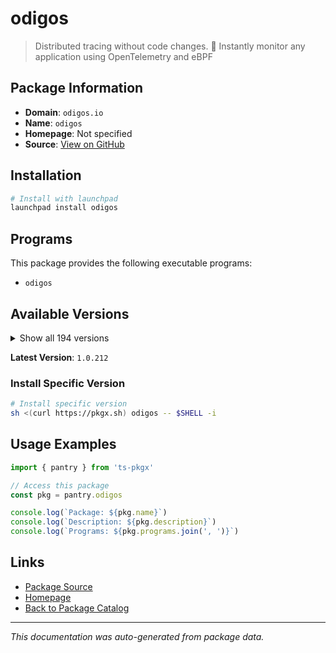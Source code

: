 # odigos

> Distributed tracing without code changes. 🚀 Instantly monitor any application using OpenTelemetry and eBPF

## Package Information

- **Domain**: `odigos.io`
- **Name**: `odigos`
- **Homepage**: Not specified
- **Source**: [View on GitHub](https://github.com/pkgxdev/pantry/tree/main/projects/odigos.io/package.yml)

## Installation

```bash
# Install with launchpad
launchpad install odigos
```

## Programs

This package provides the following executable programs:

- `odigos`

## Available Versions

<details>
<summary>Show all 194 versions</summary>

- `1.0.212`, `1.0.211`, `1.0.210`, `1.0.209`, `1.0.207`
- `1.0.206`, `1.0.205`, `1.0.204`, `1.0.203`, `1.0.202`
- `1.0.201`, `1.0.200`, `1.0.199`, `1.0.198`, `1.0.196`
- `1.0.195`, `1.0.193`, `1.0.192`, `1.0.191`, `1.0.190`
- `1.0.189`, `1.0.188`, `1.0.187`, `1.0.186`, `1.0.185`
- `1.0.184`, `1.0.183`, `1.0.182`, `1.0.181`, `1.0.180`
- `1.0.179`, `1.0.178`, `1.0.177`, `1.0.175`, `1.0.172`
- `1.0.171`, `1.0.170`, `1.0.169`, `1.0.168`, `1.0.166`
- `1.0.165`, `1.0.164`, `1.0.163`, `1.0.162`, `1.0.161`
- `1.0.160`, `1.0.159`, `1.0.158`, `1.0.157`, `1.0.156`
- `1.0.155`, `1.0.154`, `1.0.153`, `1.0.152`, `1.0.151`
- `1.0.150`, `1.0.149`, `1.0.148`, `1.0.147`, `1.0.146`
- `1.0.145`, `1.0.144`, `1.0.143`, `1.0.142`, `1.0.141`
- `1.0.140`, `1.0.139`, `1.0.138`, `1.0.137`, `1.0.136`
- `1.0.135`, `1.0.133`, `1.0.132`, `1.0.131`, `1.0.130`
- `1.0.129`, `1.0.128`, `1.0.127`, `1.0.125`, `1.0.124`
- `1.0.123`, `1.0.122`, `1.0.121`, `1.0.120`, `1.0.119`
- `1.0.118`, `1.0.117`, `1.0.116`, `1.0.115`, `1.0.114`
- `1.0.113`, `1.0.112`, `1.0.111`, `1.0.110`, `1.0.109`
- `1.0.108`, `1.0.107`, `1.0.106`, `1.0.105`, `1.0.104`
- `1.0.103`, `1.0.102`, `1.0.101`, `1.0.100`, `1.0.99`
- `1.0.98`, `1.0.97`, `1.0.95`, `1.0.94`, `1.0.93`
- `1.0.92`, `1.0.91`, `1.0.90`, `1.0.89`, `1.0.86`
- `1.0.85`, `1.0.84`, `1.0.83`, `1.0.82`, `1.0.81`
- `1.0.80`, `1.0.79`, `1.0.78`, `1.0.77`, `1.0.76`
- `1.0.75`, `1.0.74`, `1.0.73`, `1.0.72`, `1.0.71`
- `1.0.70`, `1.0.69`, `1.0.68`, `1.0.67`, `1.0.65`
- `1.0.64`, `1.0.63`, `1.0.62`, `1.0.61`, `1.0.60`
- `1.0.59`, `1.0.58`, `1.0.57`, `1.0.55`, `1.0.54`
- `1.0.53`, `1.0.52`, `1.0.51`, `1.0.50`, `1.0.49`
- `1.0.48`, `1.0.47`, `1.0.46`, `1.0.45`, `1.0.44`
- `1.0.43`, `1.0.42`, `1.0.41`, `1.0.40`, `1.0.39`
- `1.0.38`, `1.0.37`, `1.0.36`, `1.0.35`, `1.0.34`
- `1.0.33`, `1.0.32`, `1.0.31`, `1.0.30`, `1.0.29`
- `1.0.28`, `1.0.27`, `1.0.26`, `1.0.25`, `1.0.24`
- `1.0.23`, `1.0.22`, `1.0.21`, `1.0.20`, `1.0.19`
- `1.0.18`, `1.0.17`, `1.0.15`, `1.0.14`, `1.0.13`
- `1.0.12`, `1.0.11`, `1.0.10`, `1.0.9`, `1.0.8`
- `1.0.5`, `1.0.4`, `1.0.2`, `1.0.1`

</details>

**Latest Version**: `1.0.212`

### Install Specific Version

```bash
# Install specific version
sh <(curl https://pkgx.sh) odigos -- $SHELL -i
```

## Usage Examples

```typescript
import { pantry } from 'ts-pkgx'

// Access this package
const pkg = pantry.odigos

console.log(`Package: ${pkg.name}`)
console.log(`Description: ${pkg.description}`)
console.log(`Programs: ${pkg.programs.join(', ')}`)
```

## Links

- [Package Source](https://github.com/pkgxdev/pantry/tree/main/projects/odigos.io/package.yml)
- [Homepage](#)
- [Back to Package Catalog](../../package-catalog.md)

---

*This documentation was auto-generated from package data.*
